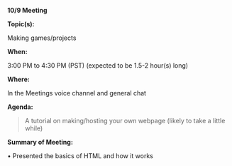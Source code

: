 __**10/9 Meeting**__

__**Topic(s):**__

Making games/projects

__**When:**__

3:00 PM to 4:30 PM (PST) (expected to be 1.5-2 hour(s) long)

__**Where:**__

In the Meetings voice channel and general chat

__**Agenda:**__

>  A tutorial on making/hosting your own webpage (likely to take a little while)


__**Summary of Meeting:**__

• Presented the basics of HTML and how it works
